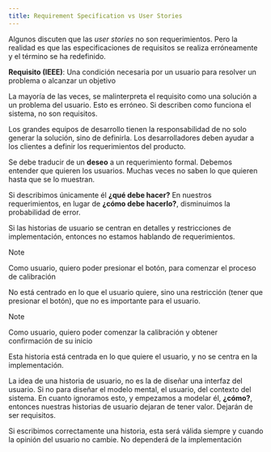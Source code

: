```yaml
---
title: Requirement Specification vs User Stories
---
```


Algunos discuten que las *user stories* no son requerimientos. Pero la realidad es que las especificaciones de requisitos se realiza erróneamente y el término se ha redefinido.

**Requisito (IEEE)**: Una condición necesaria por un usuario para resolver un problema o alcanzar un objetivo

La mayoría de las veces, se malinterpreta el requisito como una solución a un problema del usuario. Esto es erróneo. Si describen como funciona el sistema, no son requisitos.

Los grandes equipos de desarrollo tienen la responsabilidad de no solo generar la solución, sino de definirla. Los desarrolladores deben ayudar a los clientes a definir los requerimientos del producto.

Se debe traducir de un **deseo** a un requerimiento formal. Debemos entender que quieren los usuarios. Muchas veces no saben lo que quieren hasta que se lo muestran.

Si describimos únicamente él **¿qué debe hacer?** En nuestros requerimientos, en lugar de **¿cómo debe hacerlo?**, disminuimos la probabilidad de error.

Si las historias de usuario se centran en detalles y restricciones de implementación, entonces no estamos hablando de requerimientos.

> [!note]
> Como usuario, quiero poder presionar el botón, para comenzar el proceso de calibración

No está centrado en lo que el usuario quiere, sino una restricción (tener que presionar el botón), que no es importante para el usuario.

> [!note]
> Como usuario, quiero poder comenzar la calibración y obtener confirmación de su inicio

Esta historia está centrada en lo que quiere el usuario, y no se centra en la implementación.

La idea de una historia de usuario, no es la de diseñar una interfaz del usuario. Si no para diseñar el modelo mental, el usuario, del contexto del sistema. En cuanto ignoramos esto, y empezamos a modelar él, **¿cómo?**, entonces nuestras historias de usuario dejaran de tener valor. Dejarán de ser requisitos.

Si escribimos correctamente una historia, esta será válida siempre y cuando la opinión del usuario no cambie. No dependerá de la implementación
